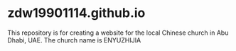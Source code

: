 # zdw19901114.github.io
This repository is for creating a website for the local Chinese church in Abu Dhabi, UAE. The church name is ENYUZHIJIA
